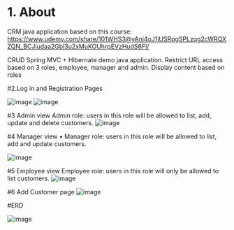 # 1. About
CRM java application based on this course: https://www.udemy.com/share/101WHS3@yAni4oJ1jUSRpgSPLzqg2cWRQXZQN_BCJiudaa2Gbl3u2xMuKOUhrpEVzHudS6Fl/

CRUD Spring MVC + Hibernate demo java application.
Restrict URL access based on 3 roles, employee, manager and admin.
Display content based on roles

#2.Log in and Registration Pages 

![image](https://user-images.githubusercontent.com/92176935/222985793-2b4301bd-93f7-4880-9b1b-c008a99b4212.png)
![image](https://user-images.githubusercontent.com/92176935/222986164-1b866a0a-a465-46b7-aca3-a6851f53ddc0.png)

#3 Admin view
Admin role: users in this role will be allowed to list, add, update and delete customers.
![image](https://user-images.githubusercontent.com/92176935/222985860-4068d931-aef1-4bd4-af3f-571a54506e59.png)

#4 Manager view
• Manager role: users in this role will be allowed to list, add and update customers.

![image](https://user-images.githubusercontent.com/92176935/222985910-9077d4bd-e67c-4e20-8533-215e4e82b792.png)

#5 Employee view
Employee role: users in this role will only be allowed to list customers.
![image](https://user-images.githubusercontent.com/92176935/222985951-69e936f1-1930-4236-9840-4ebd54e2a227.png)

#6 Add Customer page
![image](https://user-images.githubusercontent.com/92176935/222986367-30bacb4f-4315-4ee1-a4d8-e83f787da583.png)

#ERD

![image](https://user-images.githubusercontent.com/92176935/222986582-c546e193-688c-4acb-918d-070c020fdb6e.png)
